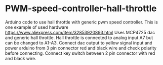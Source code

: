 # PWM-speed-controller-hall-throttle
Arduino code to use hall throttle with generic pwm speed controller.
This is one example of used hardware https://www.aliexpress.com/item/32853920893.html
Uses MCP4725 dac and generic hall throttle.
Hall throttle is connected to analog input A7 but can be changed to A1-A3.
Connect dac output to yellow signal input and power arduino from 3 pin connector red and black wire and check polarity before connecting.
Connect key switch between 2 pin connector with red and black wire.
